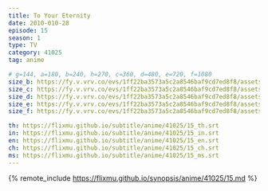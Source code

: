 ```yaml
---
title: To Your Eternity
date: 2010-010-28
episode: 15
season: 1
type: TV
category: 41025
tag: anime

# g=144, a=180, b=240, h=270, c=360, d=480, e=720, f=1080
size_b: https://fy.v.vrv.co/evs/1ff22ba3573a5c2a8546baf9cd7ed8f8/assets/1ff22ba3573a5c2a8546baf9cd7ed8f8_4119000.mp4
size_c: https://fy.v.vrv.co/evs/1ff22ba3573a5c2a8546baf9cd7ed8f8/assets/1ff22ba3573a5c2a8546baf9cd7ed8f8_4118999.mp4
size_d: https://fy.v.vrv.co/evs/1ff22ba3573a5c2a8546baf9cd7ed8f8/assets/1ff22ba3573a5c2a8546baf9cd7ed8f8_4119001.mp4
size_e: https://fy.v.vrv.co/evs/1ff22ba3573a5c2a8546baf9cd7ed8f8/assets/1ff22ba3573a5c2a8546baf9cd7ed8f8_4119002.mp4
size_f: https://fy.v.vrv.co/evs/1ff22ba3573a5c2a8546baf9cd7ed8f8/assets/1ff22ba3573a5c2a8546baf9cd7ed8f8_4119003.mp4

th: https://flixmu.github.io/subtitle/anime/41025/15_th.srt
in: https://flixmu.github.io/subtitle/anime/41025/15_in.srt
en: https://flixmu.github.io/subtitle/anime/41025/15_en.srt
ch: https://flixmu.github.io/subtitle/anime/41025/15_ch.srt
ms: https://flixmu.github.io/subtitle/anime/41025/15_ms.srt
---
```

{% remote_include https://flixmu.github.io/synopsis/anime/41025/15.md %}
